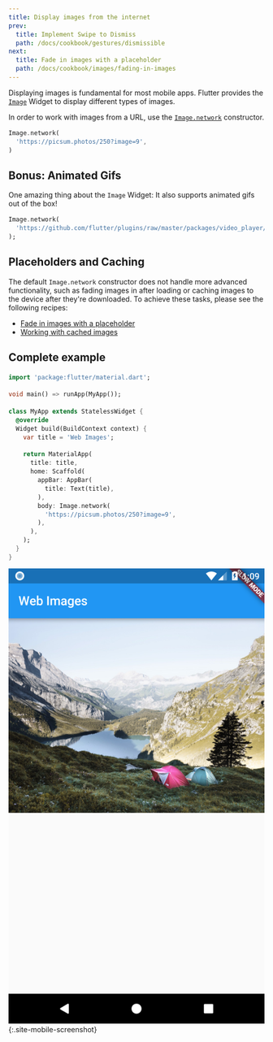 ```yaml
---
title: Display images from the internet
prev:
  title: Implement Swipe to Dismiss
  path: /docs/cookbook/gestures/dismissible
next:
  title: Fade in images with a placeholder
  path: /docs/cookbook/images/fading-in-images
---
```


Displaying images is fundamental for most mobile apps. Flutter provides the
[`Image`](https://docs.flutter.io/flutter/widgets/Image-class.html) Widget to
display different types of images.

In order to work with images from a URL, use the [`Image.network`](https://docs.flutter.io/flutter/widgets/Image/Image.network.html)
constructor.

<!-- skip -->
```dart
Image.network(
  'https://picsum.photos/250?image=9',
)
```

## Bonus: Animated Gifs

One amazing thing about the `Image` Widget: It also supports animated gifs out
of the box!

<!-- skip -->
```dart
Image.network(
  'https://github.com/flutter/plugins/raw/master/packages/video_player/doc/demo_ipod.gif?raw=true',
);
```

## Placeholders and Caching

The default `Image.network` constructor does not handle more advanced
functionality, such as fading images in after loading or caching images
to the device after they're downloaded. To achieve these tasks, please see
the following recipes:

  * [Fade in images with a placeholder](/docs/cookbook/images/fading-in-images/)
  * [Working with cached images](/docs/cookbook/images/cached-images/)

## Complete example

```dart
import 'package:flutter/material.dart';

void main() => runApp(MyApp());

class MyApp extends StatelessWidget {
  @override
  Widget build(BuildContext context) {
    var title = 'Web Images';

    return MaterialApp(
      title: title,
      home: Scaffold(
        appBar: AppBar(
          title: Text(title),
        ),
        body: Image.network(
          'https://picsum.photos/250?image=9',
        ),
      ),
    );
  }
}
```

![Network Image Demo](/images/cookbook/network-image.png){:.site-mobile-screenshot}
